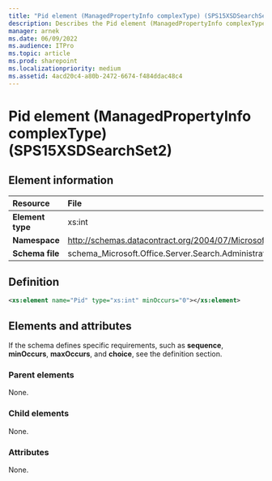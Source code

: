 ```yaml
---
title: "Pid element (ManagedPropertyInfo complexType) (SPS15XSDSearchSet2)"
description: Describes the Pid element (ManagedPropertyInfo complexType) (SPS15XSDSearchSet2) and provides the element information, a definition, and the elements and attributes.
manager: arnek
ms.date: 06/09/2022
ms.audience: ITPro
ms.topic: article
ms.prod: sharepoint
ms.localizationpriority: medium
ms.assetid: 4acd20c4-a80b-2472-6674-f484ddac48c4
---
```


# Pid element (ManagedPropertyInfo complexType) (SPS15XSDSearchSet2)

 
  
## Element information

| Resource | File |
|:-----|:-----|
| **Element type** |xs:int  <br/> |
| **Namespace** |http://schemas.datacontract.org/2004/07/Microsoft.Office.Server.Search.Administration  <br/> |
| **Schema file** |schema_Microsoft.Office.Server.Search.Administration.xsd  <br/> |
   
## Definition

```XML
<xs:element name="Pid" type="xs:int" minOccurs="0"></xs:element>

```

## Elements and attributes

If the schema defines specific requirements, such as **sequence**, **minOccurs**, **maxOccurs**, and **choice**, see the definition section. 
  
### Parent elements

None.
  
### Child elements

None.
  
### Attributes

None.
  

